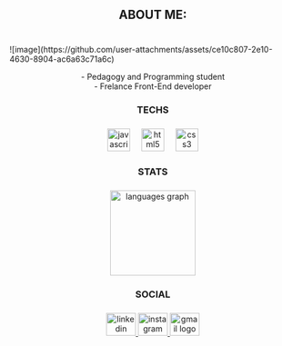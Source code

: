 <h2 align="center">ABOUT ME:</h2>

###

<br clear="both">
![image](https://github.com/user-attachments/assets/ce10c807-2e10-4630-8904-ac6a63c71a6c)

<p align="center">- Pedagogy and Programming student<br>- Frelance Front-End developer</p>

###

<h3 align="center">TECHS</h3>

###

<div align="center">
  <img src="https://cdn.jsdelivr.net/gh/devicons/devicon/icons/javascript/javascript-plain.svg" height="40" alt="javascript logo"  />
  <img width="12" />
  <img src="https://cdn.jsdelivr.net/gh/devicons/devicon/icons/html5/html5-plain-wordmark.svg" height="40" alt="html5 logo"  />
  <img width="12" />
  <img src="https://cdn.jsdelivr.net/gh/devicons/devicon/icons/css3/css3-plain-wordmark.svg" height="40" alt="css3 logo"  />
</div>

###

<h3 align="center">STATS</h3>

###

<div align="center">
  <img src="https://github-readme-stats.vercel.app/api/top-langs?username=ArielaFontes&locale=en&hide_title=false&layout=compact&card_width=320&langs_count=5&theme=gruvbox_light&hide_border=false&order=2" height="150" alt="languages graph"  />
</div>

###

<h3 align="center">SOCIAL</h3>

###

<div align="center">
  <a href="https://www.linkedin.com/in/arielafontes/" target="_blank">
    <img src="https://raw.githubusercontent.com/maurodesouza/profile-readme-generator/master/src/assets/icons/social/linkedin/default.svg" width="52" height="40" alt="linkedin logo"  />
  </a>
  <a href="https://www.instagram.com/freelings_co/" target="_blank">
    <img src="https://raw.githubusercontent.com/maurodesouza/profile-readme-generator/master/src/assets/icons/social/instagram/default.svg" width="52" height="40" alt="instagram logo"  />
  </a>
  <a href="arielashomo@gmail.com" target="_blank">
    <img src="https://raw.githubusercontent.com/maurodesouza/profile-readme-generator/master/src/assets/icons/social/gmail/default.svg" width="52" height="40" alt="gmail logo"  />
  </a>
</div>

###
